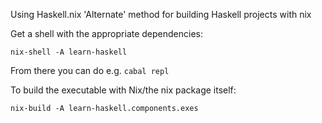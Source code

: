 Using Haskell.nix 'Alternate' method for building Haskell projects with nix

Get a shell with the appropriate dependencies:
```
nix-shell -A learn-haskell
```
From there you can do e.g. ```cabal repl```

To build the executable with Nix/the nix package itself:
```
nix-build -A learn-haskell.components.exes
```
